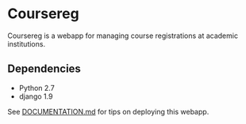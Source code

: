 # Coursereg
Coursereg is a webapp for managing course registrations at academic institutions.

Dependencies
------------

- Python 2.7
- django 1.9

See [DOCUMENTATION.md](DOCUMENTATION.md) for tips on deploying this webapp.

